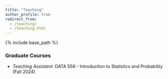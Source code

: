 ```yaml
---
title: "Teaching"
author_profile: true
redirect_from:
  - /teaching/
  - /teaching.html
---
```


{% include base_path %}

<!-- Leave two spaces at the end -->

### Graduate Courses
* *Teaching Assistant:* DATA 556 - Introduction to Statistics and Probability (Fall 2024)

